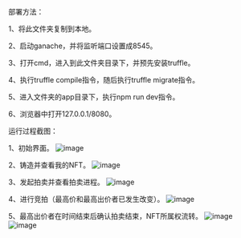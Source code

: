 部署方法：

1、将此文件夹复制到本地。

2、启动ganache，并将监听端口设置成8545。

3、打开cmd，进入到此文件夹目录下，并预先安装truffle。

4、执行truffle compile指令，随后执行truffle migrate指令。

5、进入文件夹的app目录下，执行npm run dev指令。

6、浏览器中打开127.0.0.1/8080。

运行过程截图：

1、初始界面。
![image](https://user-images.githubusercontent.com/77313676/140518670-cd4971ad-d143-467b-840e-c2c7161f6433.png)

2、铸造并查看我的NFT。
![image](https://user-images.githubusercontent.com/77313676/140518776-94a70e3f-8f70-4de9-b43a-ee5d38712f79.png)

3、发起拍卖并查看拍卖进程。
![image](https://user-images.githubusercontent.com/77313676/140518796-3976e42d-046f-4f9a-8035-ea0966bf2c68.png)

4、进行竞拍（最高价和最高出价者已发生改变）。
![image](https://user-images.githubusercontent.com/77313676/140518821-32027b43-8509-4f13-b21b-026ee2265bba.png)

5、最高出价者在时间结束后确认拍卖结束，NFT所属权流转。
![image](https://user-images.githubusercontent.com/77313676/140518852-558503e7-d22b-4629-a757-ea1d54d586bf.png)
![image](https://user-images.githubusercontent.com/77313676/140518884-253cd366-2615-439e-9c50-a995b397cd71.png)

